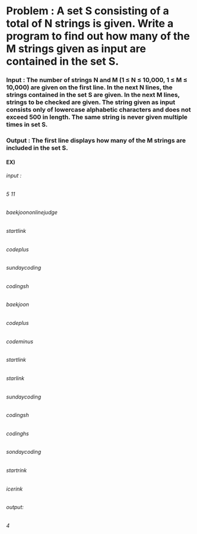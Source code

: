 # Problem : A set S consisting of a total of N strings is given. Write a program to find out how many of the M strings given as input are contained in the set S.

### Input : The number of strings N and M (1 ≤ N ≤ 10,000, 1 ≤ M ≤ 10,000) are given on the first line. In the next N lines, the strings contained in the set S are given. ln the next M lines, strings to be checked are given. The string given as input consists only of lowercase alphabetic characters and does not exceed 500 in length. The same string is never given multiple times in set S.

### Output : The first line displays how many of the M strings are included in the set S.

#### EX)
###### input :                                 
###### 5 11
###### baekjoononlinejudge
###### startlink
###### codeplus
###### sundaycoding
###### codingsh
###### baekjoon
###### codeplus
###### codeminus
###### startlink
###### starlink
###### sundaycoding
###### codingsh
###### codinghs
###### sondaycoding
###### startrink
###### icerink

###### output:
###### 4
